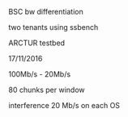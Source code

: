 BSC bw differentiation

two tenants using ssbench

ARCTUR testbed

17/11/2016

100Mb/s - 20Mb/s

80 chunks per window

interference 20 Mb/s on each OS
